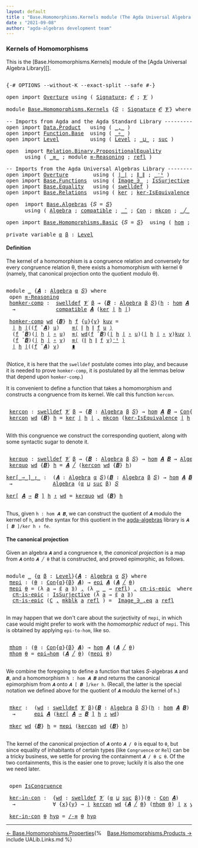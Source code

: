 ```yaml
---
layout: default
title : "Base.Homomorphisms.Kernels module (The Agda Universal Algebra Library)"
date : "2021-09-08"
author: "agda-algebras development team"
---
```


### <a id="kernels-of-homomorphisms">Kernels of Homomorphisms</a>

This is the [Base.Homomorphisms.Kernels] module of the [Agda Universal Algebra Library][].

<pre class="Agda">

<a id="341" class="Symbol">{-#</a> <a id="345" class="Keyword">OPTIONS</a> <a id="353" class="Pragma">--without-K</a> <a id="365" class="Pragma">--exact-split</a> <a id="379" class="Pragma">--safe</a> <a id="386" class="Symbol">#-}</a>

<a id="391" class="Keyword">open</a> <a id="396" class="Keyword">import</a> <a id="403" href="Overture.html" class="Module">Overture</a> <a id="412" class="Keyword">using</a> <a id="418" class="Symbol">(</a> <a id="420" href="Overture.Signatures.html#3171" class="Function">Signature</a><a id="429" class="Symbol">;</a> <a id="431" href="Overture.Signatures.html#520" class="Generalizable">𝓞</a> <a id="433" class="Symbol">;</a> <a id="435" href="Overture.Signatures.html#522" class="Generalizable">𝓥</a> <a id="437" class="Symbol">)</a>

<a id="440" class="Keyword">module</a> <a id="447" href="Base.Homomorphisms.Kernels.html" class="Module">Base.Homomorphisms.Kernels</a> <a id="474" class="Symbol">{</a><a id="475" href="Base.Homomorphisms.Kernels.html#475" class="Bound">𝑆</a> <a id="477" class="Symbol">:</a> <a id="479" href="Overture.Signatures.html#3171" class="Function">Signature</a> <a id="489" href="Overture.Signatures.html#520" class="Generalizable">𝓞</a> <a id="491" href="Overture.Signatures.html#522" class="Generalizable">𝓥</a><a id="492" class="Symbol">}</a> <a id="494" class="Keyword">where</a>

<a id="501" class="Comment">-- Imports from Agda and the Agda Standard Library --------------------------------</a>
<a id="585" class="Keyword">open</a> <a id="590" class="Keyword">import</a> <a id="597" href="Data.Product.html" class="Module">Data.Product</a>   <a id="612" class="Keyword">using</a> <a id="618" class="Symbol">(</a> <a id="620" href="Agda.Builtin.Sigma.html#236" class="InductiveConstructor Operator">_,_</a> <a id="624" class="Symbol">)</a>
<a id="626" class="Keyword">open</a> <a id="631" class="Keyword">import</a> <a id="638" href="Function.Base.html" class="Module">Function.Base</a>  <a id="653" class="Keyword">using</a> <a id="659" class="Symbol">(</a> <a id="661" href="Function.Base.html#1031" class="Function Operator">_∘_</a> <a id="665" class="Symbol">)</a>
<a id="667" class="Keyword">open</a> <a id="672" class="Keyword">import</a> <a id="679" href="Level.html" class="Module">Level</a>          <a id="694" class="Keyword">using</a> <a id="700" class="Symbol">(</a> <a id="702" href="Agda.Primitive.html#597" class="Postulate">Level</a> <a id="708" class="Symbol">;</a> <a id="710" href="Agda.Primitive.html#810" class="Primitive Operator">_⊔_</a> <a id="714" class="Symbol">;</a> <a id="716" href="Agda.Primitive.html#780" class="Primitive">suc</a> <a id="720" class="Symbol">)</a>

<a id="723" class="Keyword">open</a>  <a id="729" class="Keyword">import</a> <a id="736" href="Relation.Binary.PropositionalEquality.html" class="Module">Relation.Binary.PropositionalEquality</a>
      <a id="780" class="Keyword">using</a> <a id="786" class="Symbol">(</a> <a id="788" href="Agda.Builtin.Equality.html#151" class="Datatype Operator">_≡_</a> <a id="792" class="Symbol">;</a> <a id="794" class="Keyword">module</a> <a id="801" href="Relation.Binary.PropositionalEquality.Core.html#2708" class="Module">≡-Reasoning</a> <a id="813" class="Symbol">;</a> <a id="815" href="Agda.Builtin.Equality.html#208" class="InductiveConstructor">refl</a> <a id="820" class="Symbol">)</a>

<a id="823" class="Comment">-- Imports from the Agda Universal Algebras Library --------------------------------</a>
<a id="908" class="Keyword">open</a> <a id="913" class="Keyword">import</a> <a id="920" href="Overture.html" class="Module">Overture</a>        <a id="936" class="Keyword">using</a> <a id="942" class="Symbol">(</a> <a id="944" href="Overture.Basic.html#4303" class="Function Operator">∣_∣</a> <a id="948" class="Symbol">;</a> <a id="950" href="Overture.Basic.html#4341" class="Function Operator">∥_∥</a> <a id="954" class="Symbol">;</a> <a id="956" href="Overture.Basic.html#4897" class="Function Operator">_⁻¹</a> <a id="960" class="Symbol">)</a>
<a id="962" class="Keyword">open</a> <a id="967" class="Keyword">import</a> <a id="974" href="Base.Functions.html" class="Module">Base.Functions</a>  <a id="990" class="Keyword">using</a> <a id="996" class="Symbol">(</a> <a id="998" href="Base.Functions.Inverses.html#1136" class="Datatype Operator">Image_∋_</a> <a id="1007" class="Symbol">;</a> <a id="1009" href="Base.Functions.Surjective.html#1759" class="Function">IsSurjective</a> <a id="1022" class="Symbol">)</a>
<a id="1024" class="Keyword">open</a> <a id="1029" class="Keyword">import</a> <a id="1036" href="Base.Equality.html" class="Module">Base.Equality</a>   <a id="1052" class="Keyword">using</a> <a id="1058" class="Symbol">(</a> <a id="1060" href="Base.Equality.Welldefined.html#2509" class="Function">swelldef</a> <a id="1069" class="Symbol">)</a>
<a id="1071" class="Keyword">open</a> <a id="1076" class="Keyword">import</a> <a id="1083" href="Base.Relations.html" class="Module">Base.Relations</a>  <a id="1099" class="Keyword">using</a> <a id="1105" class="Symbol">(</a> <a id="1107" href="Base.Relations.Discrete.html#3810" class="Function">ker</a> <a id="1111" class="Symbol">;</a> <a id="1113" href="Base.Relations.Quotients.html#2908" class="Function">ker-IsEquivalence</a> <a id="1131" class="Symbol">;</a> <a id="1133" href="Base.Relations.Quotients.html#5437" class="Function Operator">⟪_⟫</a> <a id="1137" class="Symbol">;</a> <a id="1139" href="Base.Relations.Quotients.html#4830" class="InductiveConstructor">mkblk</a> <a id="1145" class="Symbol">)</a>

<a id="1148" class="Keyword">open</a>  <a id="1154" class="Keyword">import</a> <a id="1161" href="Base.Algebras.html" class="Module">Base.Algebras</a> <a id="1175" class="Symbol">{</a><a id="1176" class="Argument">𝑆</a> <a id="1178" class="Symbol">=</a> <a id="1180" href="Base.Homomorphisms.Kernels.html#475" class="Bound">𝑆</a><a id="1181" class="Symbol">}</a>
      <a id="1189" class="Keyword">using</a> <a id="1195" class="Symbol">(</a> <a id="1197" href="Base.Algebras.Basic.html#3051" class="Function">Algebra</a> <a id="1205" class="Symbol">;</a> <a id="1207" href="Base.Algebras.Basic.html#9230" class="Function">compatible</a> <a id="1218" class="Symbol">;</a> <a id="1220" href="Base.Algebras.Basic.html#6152" class="Function Operator">_̂_</a> <a id="1224" class="Symbol">;</a> <a id="1226" href="Base.Algebras.Congruences.html#1999" class="Function">Con</a> <a id="1230" class="Symbol">;</a> <a id="1232" href="Base.Algebras.Congruences.html#1916" class="InductiveConstructor">mkcon</a> <a id="1238" class="Symbol">;</a> <a id="1240" href="Base.Algebras.Congruences.html#3800" class="Function Operator">_╱_</a> <a id="1244" class="Symbol">;</a> <a id="1246" href="Base.Algebras.Congruences.html#1828" class="Record">IsCongruence</a> <a id="1259" class="Symbol">;</a> <a id="1261" href="Base.Algebras.Congruences.html#4907" class="Function">/-≡</a> <a id="1265" class="Symbol">)</a>

<a id="1268" class="Keyword">open</a> <a id="1273" class="Keyword">import</a> <a id="1280" href="Base.Homomorphisms.Basic.html" class="Module">Base.Homomorphisms.Basic</a> <a id="1305" class="Symbol">{</a><a id="1306" class="Argument">𝑆</a> <a id="1308" class="Symbol">=</a> <a id="1310" href="Base.Homomorphisms.Kernels.html#475" class="Bound">𝑆</a><a id="1311" class="Symbol">}</a>  <a id="1314" class="Keyword">using</a> <a id="1320" class="Symbol">(</a> <a id="1322" href="Base.Homomorphisms.Basic.html#2738" class="Function">hom</a> <a id="1326" class="Symbol">;</a> <a id="1328" href="Base.Homomorphisms.Basic.html#4313" class="Function">epi</a> <a id="1332" class="Symbol">;</a> <a id="1334" href="Base.Homomorphisms.Basic.html#4774" class="Function">epi→hom</a> <a id="1342" class="Symbol">)</a>

<a id="1345" class="Keyword">private</a> <a id="1353" class="Keyword">variable</a> <a id="1362" href="Base.Homomorphisms.Kernels.html#1362" class="Generalizable">α</a> <a id="1364" href="Base.Homomorphisms.Kernels.html#1364" class="Generalizable">β</a> <a id="1366" class="Symbol">:</a> <a id="1368" href="Agda.Primitive.html#597" class="Postulate">Level</a>
</pre>


#### <a id="definition">Definition</a>

The kernel of a homomorphism is a congruence relation and conversely for every
congruence relation θ, there exists a homomorphism with kernel θ (namely, that
canonical projection onto the quotient modulo θ).

<pre class="Agda">

<a id="1650" class="Keyword">module</a> <a id="1657" href="Base.Homomorphisms.Kernels.html#1657" class="Module">_</a> <a id="1659" class="Symbol">{</a><a id="1660" href="Base.Homomorphisms.Kernels.html#1660" class="Bound">𝑨</a> <a id="1662" class="Symbol">:</a> <a id="1664" href="Base.Algebras.Basic.html#3051" class="Function">Algebra</a> <a id="1672" href="Base.Homomorphisms.Kernels.html#1362" class="Generalizable">α</a> <a id="1674" href="Base.Homomorphisms.Kernels.html#475" class="Bound">𝑆</a><a id="1675" class="Symbol">}</a> <a id="1677" class="Keyword">where</a>
 <a id="1684" class="Keyword">open</a> <a id="1689" href="Relation.Binary.PropositionalEquality.Core.html#2708" class="Module">≡-Reasoning</a>
 <a id="1702" href="Base.Homomorphisms.Kernels.html#1702" class="Function">homker-comp</a> <a id="1714" class="Symbol">:</a>  <a id="1717" href="Base.Equality.Welldefined.html#2509" class="Function">swelldef</a> <a id="1726" href="Base.Homomorphisms.Kernels.html#491" class="Bound">𝓥</a> <a id="1728" href="Base.Homomorphisms.Kernels.html#1364" class="Generalizable">β</a> <a id="1730" class="Symbol">→</a> <a id="1732" class="Symbol">{</a><a id="1733" href="Base.Homomorphisms.Kernels.html#1733" class="Bound">𝑩</a> <a id="1735" class="Symbol">:</a> <a id="1737" href="Base.Algebras.Basic.html#3051" class="Function">Algebra</a> <a id="1745" href="Base.Homomorphisms.Kernels.html#1364" class="Generalizable">β</a> <a id="1747" href="Base.Homomorphisms.Kernels.html#475" class="Bound">𝑆</a><a id="1748" class="Symbol">}(</a><a id="1750" href="Base.Homomorphisms.Kernels.html#1750" class="Bound">h</a> <a id="1752" class="Symbol">:</a> <a id="1754" href="Base.Homomorphisms.Basic.html#2738" class="Function">hom</a> <a id="1758" href="Base.Homomorphisms.Kernels.html#1660" class="Bound">𝑨</a> <a id="1760" href="Base.Homomorphisms.Kernels.html#1733" class="Bound">𝑩</a><a id="1761" class="Symbol">)</a>
  <a id="1765" class="Symbol">→</a>             <a id="1779" href="Base.Algebras.Basic.html#9230" class="Function">compatible</a> <a id="1790" href="Base.Homomorphisms.Kernels.html#1660" class="Bound">𝑨</a> <a id="1792" class="Symbol">(</a><a id="1793" href="Base.Relations.Discrete.html#3810" class="Function">ker</a> <a id="1797" href="Overture.Basic.html#4303" class="Function Operator">∣</a> <a id="1799" href="Base.Homomorphisms.Kernels.html#1750" class="Bound">h</a> <a id="1801" href="Overture.Basic.html#4303" class="Function Operator">∣</a><a id="1802" class="Symbol">)</a>

 <a id="1806" href="Base.Homomorphisms.Kernels.html#1702" class="Function">homker-comp</a> <a id="1818" href="Base.Homomorphisms.Kernels.html#1818" class="Bound">wd</a> <a id="1821" class="Symbol">{</a><a id="1822" href="Base.Homomorphisms.Kernels.html#1822" class="Bound">𝑩</a><a id="1823" class="Symbol">}</a> <a id="1825" href="Base.Homomorphisms.Kernels.html#1825" class="Bound">h</a> <a id="1827" href="Base.Homomorphisms.Kernels.html#1827" class="Bound">f</a> <a id="1829" class="Symbol">{</a><a id="1830" href="Base.Homomorphisms.Kernels.html#1830" class="Bound">u</a><a id="1831" class="Symbol">}{</a><a id="1833" href="Base.Homomorphisms.Kernels.html#1833" class="Bound">v</a><a id="1834" class="Symbol">}</a> <a id="1836" href="Base.Homomorphisms.Kernels.html#1836" class="Bound">kuv</a> <a id="1840" class="Symbol">=</a>
  <a id="1844" href="Overture.Basic.html#4303" class="Function Operator">∣</a> <a id="1846" href="Base.Homomorphisms.Kernels.html#1825" class="Bound">h</a> <a id="1848" href="Overture.Basic.html#4303" class="Function Operator">∣</a><a id="1849" class="Symbol">((</a><a id="1851" href="Base.Homomorphisms.Kernels.html#1827" class="Bound">f</a> <a id="1853" href="Base.Algebras.Basic.html#6152" class="Function Operator">̂</a> <a id="1855" href="Base.Homomorphisms.Kernels.html#1660" class="Bound">𝑨</a><a id="1856" class="Symbol">)</a> <a id="1858" href="Base.Homomorphisms.Kernels.html#1830" class="Bound">u</a><a id="1859" class="Symbol">)</a>    <a id="1864" href="Relation.Binary.PropositionalEquality.Core.html#2923" class="Function">≡⟨</a> <a id="1867" href="Overture.Basic.html#4341" class="Function Operator">∥</a> <a id="1869" href="Base.Homomorphisms.Kernels.html#1825" class="Bound">h</a> <a id="1871" href="Overture.Basic.html#4341" class="Function Operator">∥</a> <a id="1873" href="Base.Homomorphisms.Kernels.html#1827" class="Bound">f</a> <a id="1875" href="Base.Homomorphisms.Kernels.html#1830" class="Bound">u</a> <a id="1877" href="Relation.Binary.PropositionalEquality.Core.html#2923" class="Function">⟩</a>
  <a id="1881" class="Symbol">(</a><a id="1882" href="Base.Homomorphisms.Kernels.html#1827" class="Bound">f</a> <a id="1884" href="Base.Algebras.Basic.html#6152" class="Function Operator">̂</a> <a id="1886" href="Base.Homomorphisms.Kernels.html#1822" class="Bound">𝑩</a><a id="1887" class="Symbol">)(</a><a id="1889" href="Overture.Basic.html#4303" class="Function Operator">∣</a> <a id="1891" href="Base.Homomorphisms.Kernels.html#1825" class="Bound">h</a> <a id="1893" href="Overture.Basic.html#4303" class="Function Operator">∣</a> <a id="1895" href="Function.Base.html#1031" class="Function Operator">∘</a> <a id="1897" href="Base.Homomorphisms.Kernels.html#1830" class="Bound">u</a><a id="1898" class="Symbol">)</a>  <a id="1901" href="Relation.Binary.PropositionalEquality.Core.html#2923" class="Function">≡⟨</a> <a id="1904" href="Base.Homomorphisms.Kernels.html#1818" class="Bound">wd</a><a id="1906" class="Symbol">(</a><a id="1907" href="Base.Homomorphisms.Kernels.html#1827" class="Bound">f</a> <a id="1909" href="Base.Algebras.Basic.html#6152" class="Function Operator">̂</a> <a id="1911" href="Base.Homomorphisms.Kernels.html#1822" class="Bound">𝑩</a><a id="1912" class="Symbol">)(</a><a id="1914" href="Overture.Basic.html#4303" class="Function Operator">∣</a> <a id="1916" href="Base.Homomorphisms.Kernels.html#1825" class="Bound">h</a> <a id="1918" href="Overture.Basic.html#4303" class="Function Operator">∣</a> <a id="1920" href="Function.Base.html#1031" class="Function Operator">∘</a> <a id="1922" href="Base.Homomorphisms.Kernels.html#1830" class="Bound">u</a><a id="1923" class="Symbol">)(</a><a id="1925" href="Overture.Basic.html#4303" class="Function Operator">∣</a> <a id="1927" href="Base.Homomorphisms.Kernels.html#1825" class="Bound">h</a> <a id="1929" href="Overture.Basic.html#4303" class="Function Operator">∣</a> <a id="1931" href="Function.Base.html#1031" class="Function Operator">∘</a> <a id="1933" href="Base.Homomorphisms.Kernels.html#1833" class="Bound">v</a><a id="1934" class="Symbol">)</a><a id="1935" href="Base.Homomorphisms.Kernels.html#1836" class="Bound">kuv</a> <a id="1939" href="Relation.Binary.PropositionalEquality.Core.html#2923" class="Function">⟩</a>
  <a id="1943" class="Symbol">(</a><a id="1944" href="Base.Homomorphisms.Kernels.html#1827" class="Bound">f</a> <a id="1946" href="Base.Algebras.Basic.html#6152" class="Function Operator">̂</a> <a id="1948" href="Base.Homomorphisms.Kernels.html#1822" class="Bound">𝑩</a><a id="1949" class="Symbol">)(</a><a id="1951" href="Overture.Basic.html#4303" class="Function Operator">∣</a> <a id="1953" href="Base.Homomorphisms.Kernels.html#1825" class="Bound">h</a> <a id="1955" href="Overture.Basic.html#4303" class="Function Operator">∣</a> <a id="1957" href="Function.Base.html#1031" class="Function Operator">∘</a> <a id="1959" href="Base.Homomorphisms.Kernels.html#1833" class="Bound">v</a><a id="1960" class="Symbol">)</a>  <a id="1963" href="Relation.Binary.PropositionalEquality.Core.html#2923" class="Function">≡⟨</a> <a id="1966" class="Symbol">(</a><a id="1967" href="Overture.Basic.html#4341" class="Function Operator">∥</a> <a id="1969" href="Base.Homomorphisms.Kernels.html#1825" class="Bound">h</a> <a id="1971" href="Overture.Basic.html#4341" class="Function Operator">∥</a> <a id="1973" href="Base.Homomorphisms.Kernels.html#1827" class="Bound">f</a> <a id="1975" href="Base.Homomorphisms.Kernels.html#1833" class="Bound">v</a><a id="1976" class="Symbol">)</a><a id="1977" href="Overture.Basic.html#4897" class="Function Operator">⁻¹</a> <a id="1980" href="Relation.Binary.PropositionalEquality.Core.html#2923" class="Function">⟩</a>
  <a id="1984" href="Overture.Basic.html#4303" class="Function Operator">∣</a> <a id="1986" href="Base.Homomorphisms.Kernels.html#1825" class="Bound">h</a> <a id="1988" href="Overture.Basic.html#4303" class="Function Operator">∣</a><a id="1989" class="Symbol">((</a><a id="1991" href="Base.Homomorphisms.Kernels.html#1827" class="Bound">f</a> <a id="1993" href="Base.Algebras.Basic.html#6152" class="Function Operator">̂</a> <a id="1995" href="Base.Homomorphisms.Kernels.html#1660" class="Bound">𝑨</a><a id="1996" class="Symbol">)</a> <a id="1998" href="Base.Homomorphisms.Kernels.html#1833" class="Bound">v</a><a id="1999" class="Symbol">)</a>    <a id="2004" href="Relation.Binary.PropositionalEquality.Core.html#3105" class="Function Operator">∎</a>

</pre>

(Notice, it is here that the `swelldef` postulate comes into play, and because it
is needed to prove `homker-comp`, it is postulated by all the lemmas below that
depend upon `homker-comp`.)

It is convenient to define a function that takes a homomorphism and constructs a
congruence from its kernel.  We call this function `kercon`.

<pre class="Agda">

 <a id="2368" href="Base.Homomorphisms.Kernels.html#2368" class="Function">kercon</a> <a id="2375" class="Symbol">:</a> <a id="2377" href="Base.Equality.Welldefined.html#2509" class="Function">swelldef</a> <a id="2386" href="Base.Homomorphisms.Kernels.html#491" class="Bound">𝓥</a> <a id="2388" href="Base.Homomorphisms.Kernels.html#1364" class="Generalizable">β</a> <a id="2390" class="Symbol">→</a> <a id="2392" class="Symbol">{</a><a id="2393" href="Base.Homomorphisms.Kernels.html#2393" class="Bound">𝑩</a> <a id="2395" class="Symbol">:</a> <a id="2397" href="Base.Algebras.Basic.html#3051" class="Function">Algebra</a> <a id="2405" href="Base.Homomorphisms.Kernels.html#1364" class="Generalizable">β</a> <a id="2407" href="Base.Homomorphisms.Kernels.html#475" class="Bound">𝑆</a><a id="2408" class="Symbol">}</a> <a id="2410" class="Symbol">→</a> <a id="2412" href="Base.Homomorphisms.Basic.html#2738" class="Function">hom</a> <a id="2416" href="Base.Homomorphisms.Kernels.html#1660" class="Bound">𝑨</a> <a id="2418" href="Base.Homomorphisms.Kernels.html#2393" class="Bound">𝑩</a> <a id="2420" class="Symbol">→</a> <a id="2422" href="Base.Algebras.Congruences.html#1999" class="Function">Con</a><a id="2425" class="Symbol">{</a><a id="2426" href="Base.Homomorphisms.Kernels.html#1672" class="Bound">α</a><a id="2427" class="Symbol">}{</a><a id="2429" href="Base.Homomorphisms.Kernels.html#1364" class="Generalizable">β</a><a id="2430" class="Symbol">}</a> <a id="2432" href="Base.Homomorphisms.Kernels.html#1660" class="Bound">𝑨</a>
 <a id="2435" href="Base.Homomorphisms.Kernels.html#2368" class="Function">kercon</a> <a id="2442" href="Base.Homomorphisms.Kernels.html#2442" class="Bound">wd</a> <a id="2445" class="Symbol">{</a><a id="2446" href="Base.Homomorphisms.Kernels.html#2446" class="Bound">𝑩</a><a id="2447" class="Symbol">}</a> <a id="2449" href="Base.Homomorphisms.Kernels.html#2449" class="Bound">h</a> <a id="2451" class="Symbol">=</a> <a id="2453" href="Base.Relations.Discrete.html#3810" class="Function">ker</a> <a id="2457" href="Overture.Basic.html#4303" class="Function Operator">∣</a> <a id="2459" href="Base.Homomorphisms.Kernels.html#2449" class="Bound">h</a> <a id="2461" href="Overture.Basic.html#4303" class="Function Operator">∣</a> <a id="2463" href="Agda.Builtin.Sigma.html#236" class="InductiveConstructor Operator">,</a> <a id="2465" href="Base.Algebras.Congruences.html#1916" class="InductiveConstructor">mkcon</a> <a id="2471" class="Symbol">(</a><a id="2472" href="Base.Relations.Quotients.html#2908" class="Function">ker-IsEquivalence</a> <a id="2490" href="Overture.Basic.html#4303" class="Function Operator">∣</a> <a id="2492" href="Base.Homomorphisms.Kernels.html#2449" class="Bound">h</a> <a id="2494" href="Overture.Basic.html#4303" class="Function Operator">∣</a><a id="2495" class="Symbol">)(</a><a id="2497" href="Base.Homomorphisms.Kernels.html#1702" class="Function">homker-comp</a> <a id="2509" href="Base.Homomorphisms.Kernels.html#2442" class="Bound">wd</a> <a id="2512" class="Symbol">{</a><a id="2513" href="Base.Homomorphisms.Kernels.html#2446" class="Bound">𝑩</a><a id="2514" class="Symbol">}</a> <a id="2516" href="Base.Homomorphisms.Kernels.html#2449" class="Bound">h</a><a id="2517" class="Symbol">)</a>

</pre>

With this congruence we construct the corresponding quotient, along with some
syntactic sugar to denote it.

<pre class="Agda">

 <a id="2656" href="Base.Homomorphisms.Kernels.html#2656" class="Function">kerquo</a> <a id="2663" class="Symbol">:</a> <a id="2665" href="Base.Equality.Welldefined.html#2509" class="Function">swelldef</a> <a id="2674" href="Base.Homomorphisms.Kernels.html#491" class="Bound">𝓥</a> <a id="2676" href="Base.Homomorphisms.Kernels.html#1364" class="Generalizable">β</a> <a id="2678" class="Symbol">→</a> <a id="2680" class="Symbol">{</a><a id="2681" href="Base.Homomorphisms.Kernels.html#2681" class="Bound">𝑩</a> <a id="2683" class="Symbol">:</a> <a id="2685" href="Base.Algebras.Basic.html#3051" class="Function">Algebra</a> <a id="2693" href="Base.Homomorphisms.Kernels.html#1364" class="Generalizable">β</a> <a id="2695" href="Base.Homomorphisms.Kernels.html#475" class="Bound">𝑆</a><a id="2696" class="Symbol">}</a> <a id="2698" class="Symbol">→</a> <a id="2700" href="Base.Homomorphisms.Basic.html#2738" class="Function">hom</a> <a id="2704" href="Base.Homomorphisms.Kernels.html#1660" class="Bound">𝑨</a> <a id="2706" href="Base.Homomorphisms.Kernels.html#2681" class="Bound">𝑩</a> <a id="2708" class="Symbol">→</a> <a id="2710" href="Base.Algebras.Basic.html#3051" class="Function">Algebra</a> <a id="2718" class="Symbol">(</a><a id="2719" href="Base.Homomorphisms.Kernels.html#1672" class="Bound">α</a> <a id="2721" href="Agda.Primitive.html#810" class="Primitive Operator">⊔</a> <a id="2723" href="Agda.Primitive.html#780" class="Primitive">suc</a> <a id="2727" href="Base.Homomorphisms.Kernels.html#1364" class="Generalizable">β</a><a id="2728" class="Symbol">)</a> <a id="2730" href="Base.Homomorphisms.Kernels.html#475" class="Bound">𝑆</a>
 <a id="2733" href="Base.Homomorphisms.Kernels.html#2656" class="Function">kerquo</a> <a id="2740" href="Base.Homomorphisms.Kernels.html#2740" class="Bound">wd</a> <a id="2743" class="Symbol">{</a><a id="2744" href="Base.Homomorphisms.Kernels.html#2744" class="Bound">𝑩</a><a id="2745" class="Symbol">}</a> <a id="2747" href="Base.Homomorphisms.Kernels.html#2747" class="Bound">h</a> <a id="2749" class="Symbol">=</a> <a id="2751" href="Base.Homomorphisms.Kernels.html#1660" class="Bound">𝑨</a> <a id="2753" href="Base.Algebras.Congruences.html#3800" class="Function Operator">╱</a> <a id="2755" class="Symbol">(</a><a id="2756" href="Base.Homomorphisms.Kernels.html#2368" class="Function">kercon</a> <a id="2763" href="Base.Homomorphisms.Kernels.html#2740" class="Bound">wd</a> <a id="2766" class="Symbol">{</a><a id="2767" href="Base.Homomorphisms.Kernels.html#2744" class="Bound">𝑩</a><a id="2768" class="Symbol">}</a> <a id="2770" href="Base.Homomorphisms.Kernels.html#2747" class="Bound">h</a><a id="2771" class="Symbol">)</a>

<a id="ker[_⇒_]_↾_"></a><a id="2774" href="Base.Homomorphisms.Kernels.html#2774" class="Function Operator">ker[_⇒_]_↾_</a> <a id="2786" class="Symbol">:</a>  <a id="2789" class="Symbol">(</a><a id="2790" href="Base.Homomorphisms.Kernels.html#2790" class="Bound">𝑨</a> <a id="2792" class="Symbol">:</a> <a id="2794" href="Base.Algebras.Basic.html#3051" class="Function">Algebra</a> <a id="2802" href="Base.Homomorphisms.Kernels.html#1362" class="Generalizable">α</a> <a id="2804" href="Base.Homomorphisms.Kernels.html#475" class="Bound">𝑆</a><a id="2805" class="Symbol">)(</a><a id="2807" href="Base.Homomorphisms.Kernels.html#2807" class="Bound">𝑩</a> <a id="2809" class="Symbol">:</a> <a id="2811" href="Base.Algebras.Basic.html#3051" class="Function">Algebra</a> <a id="2819" href="Base.Homomorphisms.Kernels.html#1364" class="Generalizable">β</a> <a id="2821" href="Base.Homomorphisms.Kernels.html#475" class="Bound">𝑆</a><a id="2822" class="Symbol">)</a> <a id="2824" class="Symbol">→</a> <a id="2826" href="Base.Homomorphisms.Basic.html#2738" class="Function">hom</a> <a id="2830" href="Base.Homomorphisms.Kernels.html#2790" class="Bound">𝑨</a> <a id="2832" href="Base.Homomorphisms.Kernels.html#2807" class="Bound">𝑩</a> <a id="2834" class="Symbol">→</a> <a id="2836" href="Base.Equality.Welldefined.html#2509" class="Function">swelldef</a> <a id="2845" href="Base.Homomorphisms.Kernels.html#491" class="Bound">𝓥</a> <a id="2847" href="Base.Homomorphisms.Kernels.html#1364" class="Generalizable">β</a>
 <a id="2850" class="Symbol">→</a>             <a id="2864" href="Base.Algebras.Basic.html#3051" class="Function">Algebra</a> <a id="2872" class="Symbol">(</a><a id="2873" href="Base.Homomorphisms.Kernels.html#1362" class="Generalizable">α</a> <a id="2875" href="Agda.Primitive.html#810" class="Primitive Operator">⊔</a> <a id="2877" href="Agda.Primitive.html#780" class="Primitive">suc</a> <a id="2881" href="Base.Homomorphisms.Kernels.html#1364" class="Generalizable">β</a><a id="2882" class="Symbol">)</a> <a id="2884" href="Base.Homomorphisms.Kernels.html#475" class="Bound">𝑆</a>

<a id="2887" href="Base.Homomorphisms.Kernels.html#2774" class="Function Operator">ker[</a> <a id="2892" href="Base.Homomorphisms.Kernels.html#2892" class="Bound">𝑨</a> <a id="2894" href="Base.Homomorphisms.Kernels.html#2774" class="Function Operator">⇒</a> <a id="2896" href="Base.Homomorphisms.Kernels.html#2896" class="Bound">𝑩</a> <a id="2898" href="Base.Homomorphisms.Kernels.html#2774" class="Function Operator">]</a> <a id="2900" href="Base.Homomorphisms.Kernels.html#2900" class="Bound">h</a> <a id="2902" href="Base.Homomorphisms.Kernels.html#2774" class="Function Operator">↾</a> <a id="2904" href="Base.Homomorphisms.Kernels.html#2904" class="Bound">wd</a> <a id="2907" class="Symbol">=</a> <a id="2909" href="Base.Homomorphisms.Kernels.html#2656" class="Function">kerquo</a> <a id="2916" href="Base.Homomorphisms.Kernels.html#2904" class="Bound">wd</a> <a id="2919" class="Symbol">{</a><a id="2920" href="Base.Homomorphisms.Kernels.html#2896" class="Bound">𝑩</a><a id="2921" class="Symbol">}</a> <a id="2923" href="Base.Homomorphisms.Kernels.html#2900" class="Bound">h</a>

</pre>

Thus, given `h : hom 𝑨 𝑩`, we can construct the quotient of `𝑨` modulo the kernel
of `h`, and the syntax for this quotient in the
[agda-algebras](https://github.com/ualib/agda-algebras) library is
`𝑨 [ 𝑩 ]/ker h ↾ fe`.

#### <a id="the-canonical-projection">The canonical projection</a>

Given an algebra `𝑨` and a congruence `θ`, the *canonical projection* is a map
from `𝑨` onto `𝑨 ╱ θ` that is constructed, and proved epimorphic, as follows.

<pre class="Agda">

<a id="3398" class="Keyword">module</a> <a id="3405" href="Base.Homomorphisms.Kernels.html#3405" class="Module">_</a> <a id="3407" class="Symbol">{</a><a id="3408" href="Base.Homomorphisms.Kernels.html#3408" class="Bound">α</a> <a id="3410" href="Base.Homomorphisms.Kernels.html#3410" class="Bound">β</a> <a id="3412" class="Symbol">:</a> <a id="3414" href="Agda.Primitive.html#597" class="Postulate">Level</a><a id="3419" class="Symbol">}{</a><a id="3421" href="Base.Homomorphisms.Kernels.html#3421" class="Bound">𝑨</a> <a id="3423" class="Symbol">:</a> <a id="3425" href="Base.Algebras.Basic.html#3051" class="Function">Algebra</a> <a id="3433" href="Base.Homomorphisms.Kernels.html#3408" class="Bound">α</a> <a id="3435" href="Base.Homomorphisms.Kernels.html#475" class="Bound">𝑆</a><a id="3436" class="Symbol">}</a> <a id="3438" class="Keyword">where</a>
 <a id="3445" href="Base.Homomorphisms.Kernels.html#3445" class="Function">πepi</a> <a id="3450" class="Symbol">:</a> <a id="3452" class="Symbol">(</a><a id="3453" href="Base.Homomorphisms.Kernels.html#3453" class="Bound">θ</a> <a id="3455" class="Symbol">:</a> <a id="3457" href="Base.Algebras.Congruences.html#1999" class="Function">Con</a><a id="3460" class="Symbol">{</a><a id="3461" href="Base.Homomorphisms.Kernels.html#3408" class="Bound">α</a><a id="3462" class="Symbol">}{</a><a id="3464" href="Base.Homomorphisms.Kernels.html#3410" class="Bound">β</a><a id="3465" class="Symbol">}</a> <a id="3467" href="Base.Homomorphisms.Kernels.html#3421" class="Bound">𝑨</a><a id="3468" class="Symbol">)</a> <a id="3470" class="Symbol">→</a> <a id="3472" href="Base.Homomorphisms.Basic.html#4313" class="Function">epi</a> <a id="3476" href="Base.Homomorphisms.Kernels.html#3421" class="Bound">𝑨</a> <a id="3478" class="Symbol">(</a><a id="3479" href="Base.Homomorphisms.Kernels.html#3421" class="Bound">𝑨</a> <a id="3481" href="Base.Algebras.Congruences.html#3800" class="Function Operator">╱</a> <a id="3483" href="Base.Homomorphisms.Kernels.html#3453" class="Bound">θ</a><a id="3484" class="Symbol">)</a>
 <a id="3487" href="Base.Homomorphisms.Kernels.html#3445" class="Function">πepi</a> <a id="3492" href="Base.Homomorphisms.Kernels.html#3492" class="Bound">θ</a> <a id="3494" class="Symbol">=</a> <a id="3496" class="Symbol">(λ</a> <a id="3499" href="Base.Homomorphisms.Kernels.html#3499" class="Bound">a</a> <a id="3501" class="Symbol">→</a> <a id="3503" href="Base.Relations.Quotients.html#5437" class="Function Operator">⟪</a> <a id="3505" href="Base.Homomorphisms.Kernels.html#3499" class="Bound">a</a> <a id="3507" href="Base.Relations.Quotients.html#5437" class="Function Operator">⟫</a><a id="3508" class="Symbol">)</a> <a id="3510" href="Agda.Builtin.Sigma.html#236" class="InductiveConstructor Operator">,</a> <a id="3512" class="Symbol">(λ</a> <a id="3515" href="Base.Homomorphisms.Kernels.html#3515" class="Bound">_</a> <a id="3517" href="Base.Homomorphisms.Kernels.html#3517" class="Bound">_</a> <a id="3519" class="Symbol">→</a> <a id="3521" href="Agda.Builtin.Equality.html#208" class="InductiveConstructor">refl</a><a id="3525" class="Symbol">)</a> <a id="3527" href="Agda.Builtin.Sigma.html#236" class="InductiveConstructor Operator">,</a> <a id="3529" href="Base.Homomorphisms.Kernels.html#3549" class="Function">cπ-is-epic</a>  <a id="3541" class="Keyword">where</a>
  <a id="3549" href="Base.Homomorphisms.Kernels.html#3549" class="Function">cπ-is-epic</a> <a id="3560" class="Symbol">:</a> <a id="3562" href="Base.Functions.Surjective.html#1759" class="Function">IsSurjective</a> <a id="3575" class="Symbol">(λ</a> <a id="3578" href="Base.Homomorphisms.Kernels.html#3578" class="Bound">a</a> <a id="3580" class="Symbol">→</a> <a id="3582" href="Base.Relations.Quotients.html#5437" class="Function Operator">⟪</a> <a id="3584" href="Base.Homomorphisms.Kernels.html#3578" class="Bound">a</a> <a id="3586" href="Base.Relations.Quotients.html#5437" class="Function Operator">⟫</a><a id="3587" class="Symbol">)</a>
  <a id="3591" href="Base.Homomorphisms.Kernels.html#3549" class="Function">cπ-is-epic</a> <a id="3602" class="Symbol">(</a><a id="3603" href="Base.Homomorphisms.Kernels.html#3603" class="Bound">C</a> <a id="3605" href="Agda.Builtin.Sigma.html#236" class="InductiveConstructor Operator">,</a> <a id="3607" href="Base.Relations.Quotients.html#4830" class="InductiveConstructor">mkblk</a> <a id="3613" href="Base.Homomorphisms.Kernels.html#3613" class="Bound">a</a> <a id="3615" href="Agda.Builtin.Equality.html#208" class="InductiveConstructor">refl</a> <a id="3620" class="Symbol">)</a> <a id="3622" class="Symbol">=</a>  <a id="3625" href="Base.Functions.Inverses.html#1184" class="InductiveConstructor">Image_∋_.eq</a> <a id="3637" href="Base.Homomorphisms.Kernels.html#3613" class="Bound">a</a> <a id="3639" href="Agda.Builtin.Equality.html#208" class="InductiveConstructor">refl</a>

</pre>

In may happen that we don't care about the surjectivity of `πepi`, in which case
would might prefer to work with the *homomorphic reduct* of `πepi`. This is
obtained by applying `epi-to-hom`, like so.

<pre class="Agda">

 <a id="3874" href="Base.Homomorphisms.Kernels.html#3874" class="Function">πhom</a> <a id="3879" class="Symbol">:</a> <a id="3881" class="Symbol">(</a><a id="3882" href="Base.Homomorphisms.Kernels.html#3882" class="Bound">θ</a> <a id="3884" class="Symbol">:</a> <a id="3886" href="Base.Algebras.Congruences.html#1999" class="Function">Con</a><a id="3889" class="Symbol">{</a><a id="3890" href="Base.Homomorphisms.Kernels.html#3408" class="Bound">α</a><a id="3891" class="Symbol">}{</a><a id="3893" href="Base.Homomorphisms.Kernels.html#3410" class="Bound">β</a><a id="3894" class="Symbol">}</a> <a id="3896" href="Base.Homomorphisms.Kernels.html#3421" class="Bound">𝑨</a><a id="3897" class="Symbol">)</a> <a id="3899" class="Symbol">→</a> <a id="3901" href="Base.Homomorphisms.Basic.html#2738" class="Function">hom</a> <a id="3905" href="Base.Homomorphisms.Kernels.html#3421" class="Bound">𝑨</a> <a id="3907" class="Symbol">(</a><a id="3908" href="Base.Homomorphisms.Kernels.html#3421" class="Bound">𝑨</a> <a id="3910" href="Base.Algebras.Congruences.html#3800" class="Function Operator">╱</a> <a id="3912" href="Base.Homomorphisms.Kernels.html#3882" class="Bound">θ</a><a id="3913" class="Symbol">)</a>
 <a id="3916" href="Base.Homomorphisms.Kernels.html#3874" class="Function">πhom</a> <a id="3921" href="Base.Homomorphisms.Kernels.html#3921" class="Bound">θ</a> <a id="3923" class="Symbol">=</a> <a id="3925" href="Base.Homomorphisms.Basic.html#4774" class="Function">epi→hom</a> <a id="3933" class="Symbol">(</a><a id="3934" href="Base.Homomorphisms.Kernels.html#3421" class="Bound">𝑨</a> <a id="3936" href="Base.Algebras.Congruences.html#3800" class="Function Operator">╱</a> <a id="3938" href="Base.Homomorphisms.Kernels.html#3921" class="Bound">θ</a><a id="3939" class="Symbol">)</a> <a id="3941" class="Symbol">(</a><a id="3942" href="Base.Homomorphisms.Kernels.html#3445" class="Function">πepi</a> <a id="3947" href="Base.Homomorphisms.Kernels.html#3921" class="Bound">θ</a><a id="3948" class="Symbol">)</a>

</pre>

We combine the foregoing to define a function that takes 𝑆-algebras `𝑨` and `𝑩`,
and a homomorphism `h : hom 𝑨 𝑩` and returns the canonical epimorphism from `𝑨`
onto `𝑨 [ 𝑩 ]/ker h`. (Recall, the latter is the special notation we defined above
for the quotient of `𝑨` modulo the kernel of `h`.)

<pre class="Agda">

 <a id="4274" href="Base.Homomorphisms.Kernels.html#4274" class="Function">πker</a> <a id="4279" class="Symbol">:</a>  <a id="4282" class="Symbol">(</a><a id="4283" href="Base.Homomorphisms.Kernels.html#4283" class="Bound">wd</a> <a id="4286" class="Symbol">:</a> <a id="4288" href="Base.Equality.Welldefined.html#2509" class="Function">swelldef</a> <a id="4297" href="Base.Homomorphisms.Kernels.html#491" class="Bound">𝓥</a> <a id="4299" href="Base.Homomorphisms.Kernels.html#3410" class="Bound">β</a><a id="4300" class="Symbol">){</a><a id="4302" href="Base.Homomorphisms.Kernels.html#4302" class="Bound">𝑩</a> <a id="4304" class="Symbol">:</a> <a id="4306" href="Base.Algebras.Basic.html#3051" class="Function">Algebra</a> <a id="4314" href="Base.Homomorphisms.Kernels.html#3410" class="Bound">β</a> <a id="4316" href="Base.Homomorphisms.Kernels.html#475" class="Bound">𝑆</a><a id="4317" class="Symbol">}(</a><a id="4319" href="Base.Homomorphisms.Kernels.html#4319" class="Bound">h</a> <a id="4321" class="Symbol">:</a> <a id="4323" href="Base.Homomorphisms.Basic.html#2738" class="Function">hom</a> <a id="4327" href="Base.Homomorphisms.Kernels.html#3421" class="Bound">𝑨</a> <a id="4329" href="Base.Homomorphisms.Kernels.html#4302" class="Bound">𝑩</a><a id="4330" class="Symbol">)</a>
  <a id="4334" class="Symbol">→</a>      <a id="4341" href="Base.Homomorphisms.Basic.html#4313" class="Function">epi</a> <a id="4345" href="Base.Homomorphisms.Kernels.html#3421" class="Bound">𝑨</a> <a id="4347" class="Symbol">(</a><a id="4348" href="Base.Homomorphisms.Kernels.html#2774" class="Function Operator">ker[</a> <a id="4353" href="Base.Homomorphisms.Kernels.html#3421" class="Bound">𝑨</a> <a id="4355" href="Base.Homomorphisms.Kernels.html#2774" class="Function Operator">⇒</a> <a id="4357" href="Base.Homomorphisms.Kernels.html#4302" class="Bound">𝑩</a> <a id="4359" href="Base.Homomorphisms.Kernels.html#2774" class="Function Operator">]</a> <a id="4361" href="Base.Homomorphisms.Kernels.html#4319" class="Bound">h</a> <a id="4363" href="Base.Homomorphisms.Kernels.html#2774" class="Function Operator">↾</a> <a id="4365" href="Base.Homomorphisms.Kernels.html#4283" class="Bound">wd</a><a id="4367" class="Symbol">)</a>

 <a id="4371" href="Base.Homomorphisms.Kernels.html#4274" class="Function">πker</a> <a id="4376" href="Base.Homomorphisms.Kernels.html#4376" class="Bound">wd</a> <a id="4379" class="Symbol">{</a><a id="4380" href="Base.Homomorphisms.Kernels.html#4380" class="Bound">𝑩</a><a id="4381" class="Symbol">}</a> <a id="4383" href="Base.Homomorphisms.Kernels.html#4383" class="Bound">h</a> <a id="4385" class="Symbol">=</a> <a id="4387" href="Base.Homomorphisms.Kernels.html#3445" class="Function">πepi</a> <a id="4392" class="Symbol">(</a><a id="4393" href="Base.Homomorphisms.Kernels.html#2368" class="Function">kercon</a> <a id="4400" href="Base.Homomorphisms.Kernels.html#4376" class="Bound">wd</a> <a id="4403" class="Symbol">{</a><a id="4404" href="Base.Homomorphisms.Kernels.html#4380" class="Bound">𝑩</a><a id="4405" class="Symbol">}</a> <a id="4407" href="Base.Homomorphisms.Kernels.html#4383" class="Bound">h</a><a id="4408" class="Symbol">)</a>

</pre>

The kernel of the canonical projection of `𝑨` onto `𝑨 / θ` is equal to `θ`, but
since equality of inhabitants of certain types (like `Congruence` or `Rel`) can be
a tricky business, we settle for proving the containment `𝑨 / θ ⊆ θ`. Of the two
containments, this is the easier one to prove; luckily it is also the one we need
later.

<pre class="Agda">

 <a id="4772" class="Keyword">open</a> <a id="4777" href="Base.Algebras.Congruences.html#1828" class="Module">IsCongruence</a>

 <a id="4792" href="Base.Homomorphisms.Kernels.html#4792" class="Function">ker-in-con</a> <a id="4803" class="Symbol">:</a>  <a id="4806" class="Symbol">{</a><a id="4807" href="Base.Homomorphisms.Kernels.html#4807" class="Bound">wd</a> <a id="4810" class="Symbol">:</a> <a id="4812" href="Base.Equality.Welldefined.html#2509" class="Function">swelldef</a> <a id="4821" href="Base.Homomorphisms.Kernels.html#491" class="Bound">𝓥</a> <a id="4823" class="Symbol">(</a><a id="4824" href="Base.Homomorphisms.Kernels.html#3408" class="Bound">α</a> <a id="4826" href="Agda.Primitive.html#810" class="Primitive Operator">⊔</a> <a id="4828" href="Agda.Primitive.html#780" class="Primitive">suc</a> <a id="4832" href="Base.Homomorphisms.Kernels.html#3410" class="Bound">β</a><a id="4833" class="Symbol">)}(</a><a id="4836" href="Base.Homomorphisms.Kernels.html#4836" class="Bound">θ</a> <a id="4838" class="Symbol">:</a> <a id="4840" href="Base.Algebras.Congruences.html#1999" class="Function">Con</a> <a id="4844" href="Base.Homomorphisms.Kernels.html#3421" class="Bound">𝑨</a><a id="4845" class="Symbol">)</a>
  <a id="4849" class="Symbol">→</a>            <a id="4862" class="Symbol">∀</a> <a id="4864" class="Symbol">{</a><a id="4865" href="Base.Homomorphisms.Kernels.html#4865" class="Bound">x</a><a id="4866" class="Symbol">}{</a><a id="4868" href="Base.Homomorphisms.Kernels.html#4868" class="Bound">y</a><a id="4869" class="Symbol">}</a> <a id="4871" class="Symbol">→</a> <a id="4873" href="Overture.Basic.html#4303" class="Function Operator">∣</a> <a id="4875" href="Base.Homomorphisms.Kernels.html#2368" class="Function">kercon</a> <a id="4882" href="Base.Homomorphisms.Kernels.html#4807" class="Bound">wd</a> <a id="4885" class="Symbol">{</a><a id="4886" href="Base.Homomorphisms.Kernels.html#3421" class="Bound">𝑨</a> <a id="4888" href="Base.Algebras.Congruences.html#3800" class="Function Operator">╱</a> <a id="4890" href="Base.Homomorphisms.Kernels.html#4836" class="Bound">θ</a><a id="4891" class="Symbol">}</a> <a id="4893" class="Symbol">(</a><a id="4894" href="Base.Homomorphisms.Kernels.html#3874" class="Function">πhom</a> <a id="4899" href="Base.Homomorphisms.Kernels.html#4836" class="Bound">θ</a><a id="4900" class="Symbol">)</a> <a id="4902" href="Overture.Basic.html#4303" class="Function Operator">∣</a> <a id="4904" href="Base.Homomorphisms.Kernels.html#4865" class="Bound">x</a> <a id="4906" href="Base.Homomorphisms.Kernels.html#4868" class="Bound">y</a> <a id="4908" class="Symbol">→</a>  <a id="4911" href="Overture.Basic.html#4303" class="Function Operator">∣</a> <a id="4913" href="Base.Homomorphisms.Kernels.html#4836" class="Bound">θ</a> <a id="4915" href="Overture.Basic.html#4303" class="Function Operator">∣</a> <a id="4917" href="Base.Homomorphisms.Kernels.html#4865" class="Bound">x</a> <a id="4919" href="Base.Homomorphisms.Kernels.html#4868" class="Bound">y</a>

 <a id="4923" href="Base.Homomorphisms.Kernels.html#4792" class="Function">ker-in-con</a> <a id="4934" href="Base.Homomorphisms.Kernels.html#4934" class="Bound">θ</a> <a id="4936" href="Base.Homomorphisms.Kernels.html#4936" class="Bound">hyp</a> <a id="4940" class="Symbol">=</a> <a id="4942" href="Base.Algebras.Congruences.html#4907" class="Function">/-≡</a> <a id="4946" href="Base.Homomorphisms.Kernels.html#4934" class="Bound">θ</a> <a id="4948" href="Base.Homomorphisms.Kernels.html#4936" class="Bound">hyp</a>
</pre>

---------------------------------

<span style="float:left;">[← Base.Homomorphisms.Properties](Base.Homomorphisms.Properties.html)</span>
<span style="float:right;">[Base.Homomorphisms.Products →](Base.Homomorphisms.Products.html)</span>

{% include UALib.Links.md %}

